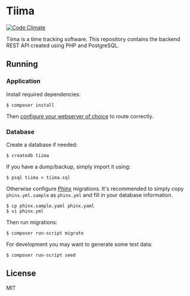 # Tiima

[![Code Climate](https://codeclimate.com/github/siiptuo/tiima-api/badges/gpa.svg)](https://codeclimate.com/github/siiptuo/tiima-api)

Tiima is a time tracking software. This repository contains the backend REST
API created using PHP and PostgreSQL.

## Running

### Application

Install required dependencies:

    $ composer install

Then [configure your webserver of
choice](http://www.slimframework.com/docs/start/web-servers.html) to route
correctly.

### Database

Create a database if needed:

    $ createdb tiima

If you have a dump/backup, simply import it using:

    $ psql tiima < tiima.sql

Otherwise configure [Phinx](https://phinx.org/) migrations. It's recommended to
simply copy `phinx.yml.sample` as `phinx.yml` and fill in your database
information.

    $ cp phinx.sample.yaml phinx.yaml
    $ vi phinx.yml

Then run migrations:

    $ composer run-script migrate

For development you may want to generate some test data:

    $ composer run-script seed

## License

MIT
